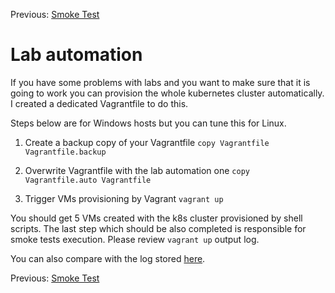 Previous: [Smoke Test](15-smoke-test.md)

# Lab automation

If you have some problems with labs and you want to make sure that it is going to work you can provision the whole kubernetes cluster automatically. I created a dedicated Vagrantfile to do this.

Steps below are for Windows hosts but you can tune this for Linux.

1. Create a backup copy of your Vagrantfile
`copy Vagrantfile Vagrantfile.backup`

2. Overwrite Vagrantfile with the lab automation one
`copy Vagrantfile.auto Vagrantfile`

3. Trigger VMs provisioning by Vagrant
`vagrant up`

You should get 5 VMs created with the k8s cluster provisioned by shell scripts.
The last step which should be also completed is responsible for smoke tests execution. Please review `vagrant up` output log.

You can also compare with the log stored [here](../vagrant/ubuntu/lab_automation/log/k8s-hard-way-vagrant-up-20220309.log).

Previous: [Smoke Test](15-smoke-test.md)